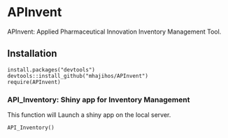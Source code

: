 # APInvent
APInvent: Applied Pharmaceutical Innovation Inventory Management Tool.

## Installation
```
install.packages("devtools")
devtools::install_github("mhajihos/APInvent")
require(APInvent)

```

### API_Inventory: Shiny app for Inventory Management
This function will Launch a shiny app on the local server.
```
API_Inventory()
```
